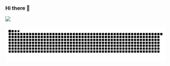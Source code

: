 ### Hi there 👋
<div alight"left" >
  <a href="https://github.com/BX7L">
  <img height="180em" src="https://github-readme-stats.vercel.app/api?username=BX7L&show_icons=true&theme=radical&include_all_commits=true&count_private=true"/>
</div>

![Snake animation](https://github.com/BX7L/BX7L/blob/output/github-contribution-grid-snake.svg)
